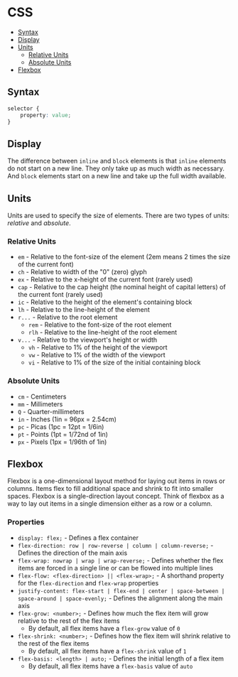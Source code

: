 # CSS

- [Syntax](#syntax)
- [Display](#display)
- [Units](#units)
    - [Relative Units](#relative-units)
    - [Absolute Units](#absolute-units)
- [Flexbox](#flexbox)

## Syntax

```css
selector {
    property: value;
}
```

## Display

The difference between `inline` and `block` elements is that `inline` elements do not start on a new line. They only take up as much width as necessary. And `block` elements start on a new line and take up the full width available.

## Units

Units are used to specify the size of elements. There are two types of units: *relative* and *absolute*.

### Relative Units

- `em` - Relative to the font-size of the element (2em means 2 times the size of the current font)
- `ch` - Relative to width of the "0" (zero) glyph
- `ex` - Relative to the x-height of the current font (rarely used)
- `cap` - Relative to the cap height (the nominal height of capital letters) of the current font (rarely used)
- `ic` - Relative to the height of the element's containing block
- `lh` - Relative to the line-height of the element
- `r...` - Relative to the root element
    - `rem` - Relative to the font-size of the root element
    - `rlh` - Relative to the line-height of the root element
- `v...` - Relative to the viewport's height or width
    - `vh` - Relative to 1% of the height of the viewport
    - `vw` - Relative to 1% of the width of the viewport
    - `vi` - Relative to 1% of the size of the initial containing block

### Absolute Units

- `cm` - Centimeters
- `mm` - Millimeters
- `Q` - Quarter-millimeters
- `in` - Inches (1in = 96px = 2.54cm)
- `pc` - Picas (1pc = 12pt = 1/6in)
- `pt` - Points (1pt = 1/72nd of 1in)
- `px` - Pixels (1px = 1/96th of 1in)

## Flexbox

Flexbox is a one-dimensional layout method for laying out items in rows or columns. Items flex to fill additional space and shrink to fit into smaller spaces. Flexbox is a single-direction layout concept. Think of flexbox as a way to lay out items in a single dimension either as a row or a column.

### Properties

- `display: flex;` - Defines a flex container
- `flex-direction: row | row-reverse | column | column-reverse;` - Defines the direction of the main axis
- `flex-wrap: nowrap | wrap | wrap-reverse;` - Defines whether the flex items are forced in a single line or can be flowed into multiple lines
- `flex-flow: <flex-direction> || <flex-wrap>;` - A shorthand property for the `flex-direction` and `flex-wrap` properties
- `justify-content: flex-start | flex-end | center | space-between | space-around | space-evenly;` - Defines the alignment along the main axis
- `flex-grow: <number>;` - Defines how much the flex item will grow relative to the rest of the flex items
    - By default, all flex items have a `flex-grow` value of `0`
- `flex-shrink: <number>;` - Defines how the flex item will shrink relative to the rest of the flex items
    - By default, all flex items have a `flex-shrink` value of `1`
- `flex-basis: <length> | auto;` - Defines the initial length of a flex item
    - By default, all flex items have a `flex-basis` value of `auto`

